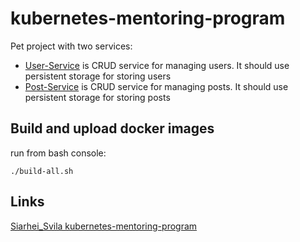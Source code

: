 # kubernetes-mentoring-program
Pet project with two services: 
- [User-Service](./user-service) is CRUD service for managing users. It should use persistent storage for storing users
- [Post-Service](./post-service) is CRUD service for managing posts. It should use persistent storage for storing posts

## Build and upload docker images
run from bash console:
```shell
./build-all.sh
```

## Links
[Siarhei_Svila kubernetes-mentoring-program](https://git.epam.com/Siarhei_Svila/kubernetes-mentoring-program/-/blob/main/1-microservices-architecture-and-docker/task/README.md)